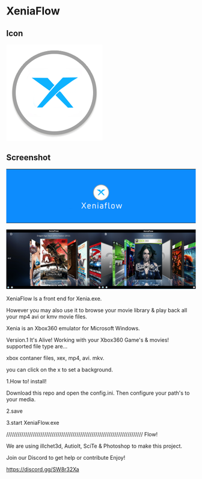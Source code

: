 # XeniaFlow

## Icon

![Screenshot](https://github.com/jackrabbit72380/XeniaFlow/blob/main/Xeniaflowicon.png)

## Screenshot

![Screenshot](https://github.com/jackrabbit72380/XeniaFlow/blob/main/Screenshot1.png)

![Screenshot](https://github.com/jackrabbit72380/XeniaFlow/blob/main/Screenshot2.png)

XeniaFlow Is a front end for Xenia.exe.

However you may also use it to browse your movie library & play back all your mp4 avi or kmv movie files.

Xenia is an Xbox360 emulator for Microsoft Windows.

Version.1 It's Alive! Working with your Xbox360 Game's & movies! supported file type are...

xbox contaner files, xex, mp4, avi. mkv.

you can click on the x to set a background.

1.How to! install! 

Download this repo and open the config.ini. Then configure your path's to your media. 

2.save

3.start XeniaFlow.exe

//////////////////////////////////////////////////////////////////////// Flow!

We are using illchet3d, AutioIt, SciTe & Photoshop to make this project.

Join our Discord to get help or contribute Enjoy! 

https://discord.gg/SW8r32Xa

